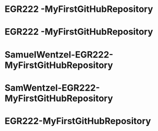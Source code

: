 # EGR222 -MyFirstGitHubRepository
# EGR222 -MyFirstGitHubRepository
# SamuelWentzel-EGR222-MyFirstGitHubRepository
# SamWentzel-EGR222-MyFirstGitHubRepository
# EGR222-MyFirstGitHubRepository
